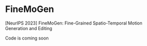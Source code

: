 # FineMoGen
[NeurIPS 2023] FineMoGen: Fine-Grained Spatio-Temporal Motion Generation and Editing

Code is coming soon
